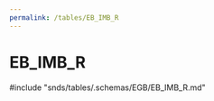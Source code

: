 ```yaml
---
permalink: /tables/EB_IMB_R
---
```

# EB\_IMB\_R
<!-- SPDX-License-Identifier: MPL-2.0 -->

<!-- ATTENTION : Ne pas supprimer ou modifier la ligne ci-dessous -->
#include "snds/tables/.schemas/EGB/EB_IMB_R.md"
<!-- ATTENTION : Ne pas supprimer ou modifier la ligne ci-dessus -->
